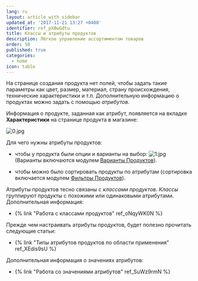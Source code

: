 ```yaml
---
lang: ru
layout: article_with_sidebar
updated_at: '2017-11-21 13:27 +0400'
identifier: ref_pXBwGdtu
title: Классы и атрибуты продуктов
description: Лёгкое управление ассортиментом товаров
order: 50
published: true
categories:
  - home
icon: table
---
```

На странице создания продукта нет полей, чтобы задать такие параметры как цвет, размер,  материал, страну происхождения, технические характеристики и т.п. Дополнительную информацию о продуктах можно задать с помощью _атрибутов_.

Информация о продукте, заданная как атрибут, появляется на вкладке **Характеристики** на странице продукта в магазине:

![0.jpg]({{site.baseurl}}/attachments/ref_pXBwGdtu/0.jpg)

Для чего нужны атрибуты продуктов:

*   чтобы у продукта были опции и варианты на выбор:
    ![1.jpg]({{site.baseurl}}/attachments/ref_pXBwGdtu/1.jpg)
    (Варианты включаются модулем [Варианты Продуктов](http://www.x-cart.com/extensions/addons/product-variants.html)).

*   чтобы можно было сортировать продукты по атрибутам (сортировка включается модулем [Фильтры Продуктов](http://www.x-cart.com/extensions/addons/product-filter.html)).

Атрибуты продуктов тесно связаны с _классами продуктов_. _Классы_ группируют продукты с похожими или одинаковыми атрибутами. Дополнительная информация:

*   {% link "Работа с классами продуктов" ref_oNqyWK0N %}

Прежде чем настраивать атрибуты продуктов, будет полезно прочитать следующие статьи:

*   {% link "Типы атрибутов продуктов по области применения" ref_XEdis9sU %}

Дополнительная информация о значениях атрибутов:

*   {% link "Работа со значениями атрибутов" ref_SuWz9rmN %}

